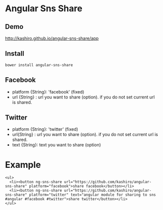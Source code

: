 
# Angular Sns Share


## Demo

http://kashiro.github.io/angular-sns-share/app

## Install

```
bower install angular-sns-share
```

## Facebook

* platform {String}: 'facebook' (fixed)
* url {String} : url you want to share (option). if you do not set current url is shared.

## Twitter

* platform {String}: 'twitter' (fixed)
* url{String} : url you want to share (option). if you do not set current url is shared.
* text {String}: text you want to share (option)

# Example

```
<ul>
  <li><button ng-sns-share url="https://github.com/kashiro/angular-sns-share" platform="facebook">share facebook</button></li>
  <li><button ng-sns-share url="https://github.com/kashiro/angular-sns-share" platform="twitter" text="angular module for sharing to sns #angular #facebook #twitter">share twitter</button></li>
</ul>
```
